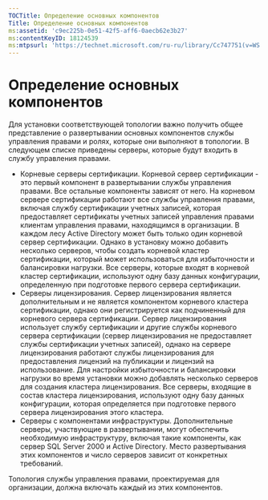 ```yaml
---
TOCTitle: Определение основных компонентов
Title: Определение основных компонентов
ms:assetid: 'c9ec225b-0e51-42f5-aff6-0aecb62e3b27'
ms:contentKeyID: 18124539
ms:mtpsurl: 'https://technet.microsoft.com/ru-ru/library/Cc747751(v=WS.10)'
---
```


Определение основных компонентов
================================

Для установки соответствующей топологии важно получить общее представление о развертывании основных компонентов службы управления правами и ролях, которые они выполняют в топологии. В следующем списке приведены серверы, которые будут входить в службу управления правами.

-   Корневые серверы сертификации. Корневой сервер сертификации - это первый компонент в развертывании службы управления правами. Все остальные компоненты зависят от него. На корневом сервере сертификации работают все службы управления правами, включая службу сертификации учетных записей, которая предоставляет сертификаты учетных записей управления правами клиентам управления правами, находящимся в организации. В каждом лесу Active Directory может быть только один корневой сервер сертификации. Однако в установку можно добавить несколько серверов, чтобы создать корневой кластер сертификации, который может использоваться для избыточности и балансировки нагрузки. Все серверы, которые входят в корневой кластер сертификации, используют одну базу данных конфигурации, определенную при подготовке первого сервера сертификации.
-   Серверы лицензирования. Сервер лицензирования является дополнительным и не является компонентом корневого кластера сертификации, однако они регистрируется как подчиненный для корневого сервера сертификации. Сервер лицензирования использует службу сертификации и другие службы корневого сервера сертификации (сервер лицензирования не предоставляет службы сертификации учетных записей), однако на сервере лицензирования работают службы лицензирования для предоставления лицензий на публикации и лицензий на использование. Для настройки избыточности и балансировки нагрузки во время установки можно добавлять несколько серверов для создания кластера лицензирования. Все серверы, входящие в состав кластера лицензирования, используют одну базу данных конфигурации, которая определяется при подготовке первого сервера лицензирования этого кластера.
-   Серверы с компонентами инфраструктуры. Дополнительные серверы, участвующие в развертывании, могут обеспечить необходимую инфраструктуру, включая такие компоненты, как сервер SQL Server 2000 и Active Directory. Место развертывания этих компонентов и число серверов зависит от конкретных требований.

Топология службы управления правами, проектируемая для организации, должна включать каждый из этих компонентов.
